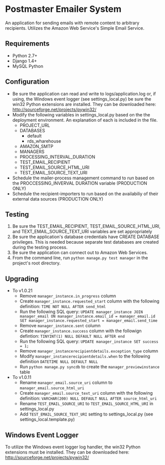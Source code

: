 Postmaster Emailer System
=========================
An application for sending emails with remote content to arbitrary recipients. Utilizes the Amazon Web Service's Simple Email Service.

Requirements
------------
- Python 2.7+
- Django 1.4+
- MySQL Python

Configuration
----------
- Be sure the application can read and write to logs/application.log or, if using, the Windows event logger (see settings_local.py) be sure the win32 Python extensions are installed. They can be downloaded here: http://sourceforge.net/projects/pywin32/
- Modify the following variables in settings_local.py based on the the deployment environment. An explanation of each is included in the file.
	- PROJECT_URL
	- DATABASES
		- default
		- rds_wharehouse
	- AMAZON_SMTP
	- MANAGERS
	- PROCESSING_INTERVAL_DURATION
	- TEST_EMAIL_RECIPIENT
	- TEST_EMAIL_SOURCE_HTML_URI
	- TEST_EMAIL_SOURCE_TEXT_URI
- Schedule the mailer-process management command to run based on the PROCCESSING_INVERVAL DURATION variable (PRODUCTION ONLY)
- Schedule the recipient-importers to run based on the availabiliy of their external data sources (PRODUCTION ONLY)

Testing
-------
1. Be sure the TEST_EMAIL_RECIPIENT, TEST_EMAIL_SOURCE_HTML_URI, and TEXT_EMAIL_SOURCE_TEXT_URI variables are set appropriately
2. Be sure the application's database credentials have CREATE DATABASE privileges. This is needed because separate test databases are created during the testing process.
3. Be sure the application can connect out to Amazon Web Services.
4. From the command line, run `python manage.py test manager` in the project's root directory.

Upgrading
---------
- To v1.0.21
	- Remove `manager_instance.in_progress` column
	- Create `manager_instance.requested_start` column with the following definition: `TIME NOT NULL AFTER send_html`
	- Run the following SQL query: `UPDATE manager_instance JOIN manager_email ON manager_instance.email_id = manager_email.id SET manager_instance.requested_start = manager_email.send_time`
	- Remove `manager_instance.sent` column
	- Create `manager_instance.success` column with the followign defintion: `TINYINT(1) NULL DEFAULT NULL AFTER end`
	- Run the following SQL query: `UPDATE manager_instance SET success = 1;`
	- Remove `manager_instancerecipientdetails.exception_type` column
	- Modify `manager_instancerecipientdetails.when` to the following definition `DATETIME NULL DEFAULT NULL`
	- Run `python manage.py syncdb` to create the `manager_previewinstance` table
- To v1.0.11
	- Rename `manager_email.source_uri` column to `manager_email.source_html_uri`
	- Create `manager_email.source_text_uri` column with the following definition: `VARCHAR(200) NULL DEFAULT NULL AFTER source_html_uri`
	- Rename `TEST_EMAIL_SOURCE_URI` to `TEST_EMAIL_SOURCE_HTML_URI` in settings_local.py
	- Add `TEST_EMAIL_SOURCE_TEXT_URI` setting to settings_local.py (see settings_local.template.py)

Windows Event Logger
--------------------
To utilize the Windows event logger log handler, the win32 Python extensions must be installed. They can be downloaded here: http://sourceforge.net/projects/pywin32/
